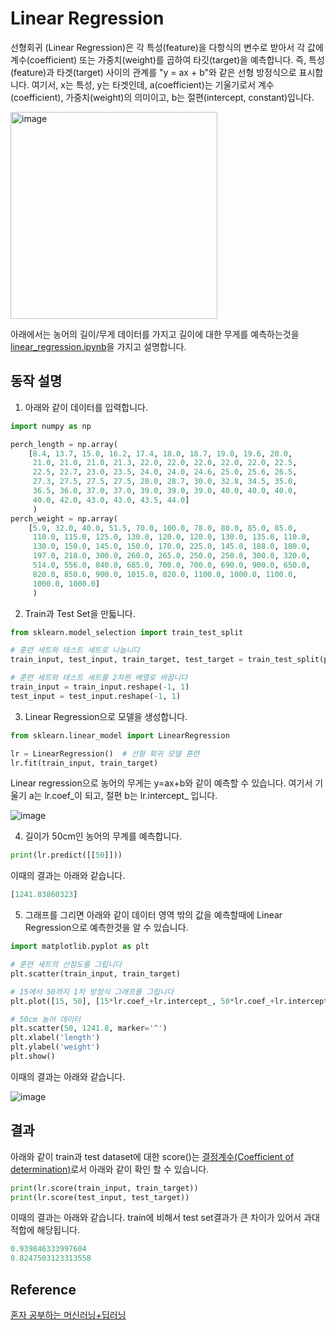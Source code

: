 # Linear Regression

선형회귀 (Linear Regression)은 각 특성(feature)을 다항식의 변수로 받아서 각 값에 계수(coefficient) 또는 가중치(weight)를 곱하여 타깃(target)을 예측합니다. 즉, 특성(feature)과 타겟(target) 사이의 관계를 "y = ax + b"와 같은 선형 방정식으로 표시합니다. 여기서, x는 특성, y는 타겟인데, a(coefficient)는 기울기로서 계수(coefficient), 가중치(weight)의 의미이고, b는 절편(intercept, constant)입니다. 

<img width="331" alt="image" src="https://user-images.githubusercontent.com/52392004/185773282-73e5dd34-6a64-4c8d-87a2-0261dc4053b7.png">

아래에서는 농어의 길이/무게 데이터를 가지고 길이에 대한 무게를 예측하는것을 [linear_regression.ipynb](https://github.com/kyopark2014/ML-Algorithms/blob/main/src/linear_regression.ipynb)을 가지고 설명합니다. 


## 동작 설명 

1) 아래와 같이 데이터를 입력합니다. 

```python
import numpy as np

perch_length = np.array(
    [8.4, 13.7, 15.0, 16.2, 17.4, 18.0, 18.7, 19.0, 19.6, 20.0, 
     21.0, 21.0, 21.0, 21.3, 22.0, 22.0, 22.0, 22.0, 22.0, 22.5, 
     22.5, 22.7, 23.0, 23.5, 24.0, 24.0, 24.6, 25.0, 25.6, 26.5, 
     27.3, 27.5, 27.5, 27.5, 28.0, 28.7, 30.0, 32.8, 34.5, 35.0, 
     36.5, 36.0, 37.0, 37.0, 39.0, 39.0, 39.0, 40.0, 40.0, 40.0, 
     40.0, 42.0, 43.0, 43.0, 43.5, 44.0]
     )
perch_weight = np.array(
    [5.9, 32.0, 40.0, 51.5, 70.0, 100.0, 78.0, 80.0, 85.0, 85.0, 
     110.0, 115.0, 125.0, 130.0, 120.0, 120.0, 130.0, 135.0, 110.0, 
     130.0, 150.0, 145.0, 150.0, 170.0, 225.0, 145.0, 188.0, 180.0, 
     197.0, 218.0, 300.0, 260.0, 265.0, 250.0, 250.0, 300.0, 320.0, 
     514.0, 556.0, 840.0, 685.0, 700.0, 700.0, 690.0, 900.0, 650.0, 
     820.0, 850.0, 900.0, 1015.0, 820.0, 1100.0, 1000.0, 1100.0, 
     1000.0, 1000.0]
     )
```     

2) Train과 Test Set을 만듧니다.

```python
from sklearn.model_selection import train_test_split

# 훈련 세트와 테스트 세트로 나눕니다
train_input, test_input, train_target, test_target = train_test_split(perch_length, perch_weight, random_state=42)

# 훈련 세트와 테스트 세트를 2차원 배열로 바꿉니다
train_input = train_input.reshape(-1, 1)
test_input = test_input.reshape(-1, 1)
```

3) Linear Regression으로 모델을 생성합니다.

```python
from sklearn.linear_model import LinearRegression

lr = LinearRegression()  # 선형 회귀 모델 훈련
lr.fit(train_input, train_target)
```

Linear regression으로 농어의 무게는 y=ax+b와 같이 예측할 수 있습니다. 여기서 기울기 a는 lr.coef_이 되고, 절편 b는 lr.intercept_ 입니다.

![image](https://user-images.githubusercontent.com/52392004/185791887-38a99da0-091f-4e93-993b-2dcfcb94ca23.png)


4) 길이가 50cm인 농어의 무계를 예측합니다. 

```python
print(lr.predict([[50]]))
```

이때의 결과는 아래와 같습니다. 

```python
[1241.83860323]
```

5) 그래프를 그리면 아래와 같이 데이터 영역 밖의 값을 예측할때에 Linear Regression으로 예측한것을 알 수 있습니다. 

```python
import matplotlib.pyplot as plt

# 훈련 세트의 산점도를 그립니다
plt.scatter(train_input, train_target)

# 15에서 50까지 1차 방정식 그래프를 그립니다
plt.plot([15, 50], [15*lr.coef_+lr.intercept_, 50*lr.coef_+lr.intercept_],'r')

# 50cm 농어 데이터
plt.scatter(50, 1241.8, marker='^')
plt.xlabel('length')
plt.ylabel('weight')
plt.show()
```

이때의 결과는 아래와 같습니다.

![image](https://user-images.githubusercontent.com/52392004/185791485-e57c716a-31fc-4453-a76d-f9d0aa93f6bb.png)


## 결과 

아래와 같이 train과 test dataset에 대한 score()는 [결정계수(Coefficient of determination)](https://github.com/kyopark2014/ML-Algorithms/blob/main/evaluation.md#coefficient-of-determination)로서 아래와 같이 확인 할 수 있습니다. 

```python
print(lr.score(train_input, train_target))
print(lr.score(test_input, test_target))
```

이때의 결과는 아래와 같습니다. train에 비해서 test set결과가 큰 차이가 있어서 과대적합에 해당됩니다. 

```c
0.939846333997604
0.8247503123313558
```
## Reference

[혼자 공부하는 머신러닝+딥러닝](https://github.com/rickiepark/hg-mldl)
